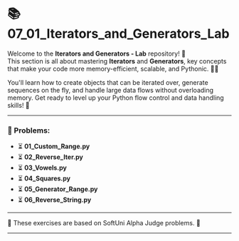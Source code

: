 # 📚 07_01_Iterators_and_Generators_Lab

Welcome to the **Iterators and Generators - Lab** repository! 🎉  
This section is all about mastering **Iterators** and **Generators**, key concepts that make your code more
memory-efficient, scalable, and Pythonic. 🐍✨

You'll learn how to create objects that can be iterated over, generate sequences on the fly, and handle large data flows
without overloading memory. Get ready to level up your Python flow control and data handling skills! 🚀

---

### 📜 Problems:

- ⏳ **01_Custom_Range.py**
- ⏳ **02_Reverse_Iter.py**
- ⏳ **03_Vowels.py**
- ⏳ **04_Squares.py**
- ⏳ **05_Generator_Range.py**
- ⏳ **06_Reverse_String.py**

---

🚀 These exercises are based on SoftUni Alpha Judge problems. 👋

---

